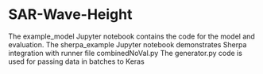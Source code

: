 # SAR-Wave-Height

The example_model Jupyter notebook contains the code for the model and evaluation.
The sherpa_example Jupyter notebook demonstrates Sherpa integration with runner file combinedNoVal.py
The generator.py code is used for passing data in batches to Keras

